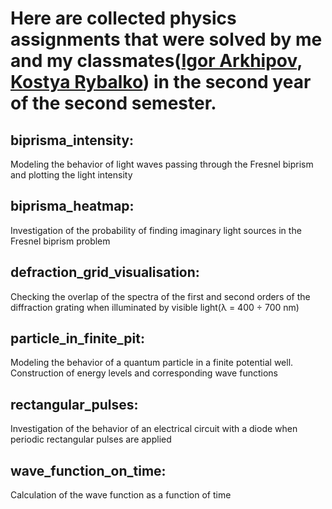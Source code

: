 # Here are collected physics assignments that were solved by me and my classmates([Igor Arkhipov](https://github.com/Ulukele), [Kostya Rybalko](https://github.com/punch-bob)) in the second year of the second semester.


## biprisma_intensity:
Modeling the behavior of light waves passing through the Fresnel biprism and plotting the light intensity

## biprisma_heatmap:
Investigation of the probability of finding imaginary light sources in the Fresnel biprism problem

## defraction_grid_visualisation:
Checking the overlap of the spectra of the first and second orders of the diffraction grating when illuminated by visible light(λ = 400 ÷ 700 nm)

## particle_in_finite_pit:
Modeling the behavior of a quantum particle in a finite potential well. Construction of energy levels and corresponding wave functions

## rectangular_pulses:
Investigation of the behavior of an electrical circuit with a diode when periodic rectangular pulses are applied

## wave_function_on_time:
Calculation of the wave function as a function of time
